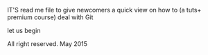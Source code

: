 IT'S read me file to give newcomers a quick view on how to  (a tuts+ premium course)
deal with Git

let us begin


All right reserved. May 2015